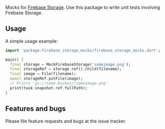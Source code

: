 Mocks for [Firebase Storage](https://pub.dev/packages/firebase_storage). Use this package to write unit tests involving Firebase Storage.

## Usage

A simple usage example:

```dart
import 'package:firebase_storage_mocks/firebase_storage_mocks.dart';

main() {
  final storage = MockFirebaseStorage('someimage.png');
  final storageRef = storage.ref().child(filename);
  final image = File(filename);
  await storageRef.putFile(image);
  // Prints 'gs://some-bucket//someimage.png'.
  print(task.snapshot.ref.fullPath);
}
```

## Features and bugs

Please file feature requests and bugs at the issue tracker.